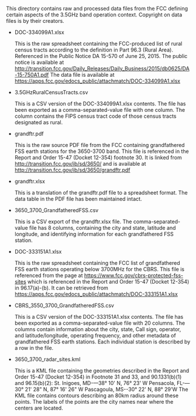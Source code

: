 This directory contains raw and processed data files from the FCC
defining certain aspects of the 3.5GHz band operation context. Copyright
on data files is by their creators.

* DOC-334099A1.xlsx

    This is the raw spreadsheet containing the FCC-produced list of
    rural census tracts according to the definition in Part 96.3 (Rural Area).
    Referenced in the Public Notice DA 15-570 of June 25, 2015.
    The public notice is available at
    http://transition.fcc.gov/Daily_Releases/Daily_Business/2015/db0625/DA-15-750A1.pdf
    The data file is available at
    https://apps.fcc.gov/edocs_public/attachmatch/DOC-334099A1.xlsx

* 3.5GHzRuralCensusTracts.csv

    This is a CSV version of the DOC-334099A1.xlsx contents. The file
    has been exported as a comma-separated-value file with one column. The
    column contains the FIPS census tract code of those census tracts
    designated as rural.

* grandftr.pdf

    This is the raw source PDF file from the FCC containing grandfathered
    FSS earth stations for the 3650-3700 band.
    This file is referenced in the Report and Order 15-47 (Docket 12-354)
    footnote 30. It is linked from http://transition.fcc.gov/ib/sd/3650/
    and is available at
    http://transition.fcc.gov/ib/sd/3650/grandftr.pdf

* grandftr.xlsx

    This is a translation of the grandftr.pdf file to a spreadsheet format.
    The data table in the PDF file has been maintained intact.

* 3650_3700_GrandfatheredFSS.csv

    This is a CSV export of the grandftr.xlsx file. The comma-separated-value
    file has 8 columns, containing the city and state, latitude and longitude,
    and identifying information for each grandfathered FSS station.

* DOC-333151A1.xlsx

    This is the raw spreadsheet containing the FCC list of grandfathered
    FSS earth stations operating below 3700MHz for the CBRS.
    This file is referenced from the page at
    https://www.fcc.gov/cbrs-protected-fss-sites
    which is referenced in the Report and Order 15-47 (Docket 12-354) in
    96.17(a)-(b).
    It can be retrieved from
    https://apps.fcc.gov/edocs_public/attachmatch/DOC-333151A1.xlsx

* CBRS_3550_3700_GrandfatheredFSS.csv

    This is a CSV version of the DOC-333151A1.xlsx contents. The file has
    been exported as a comma-separated-value file with 20 columns. The
    columns contain information about the city, state, Call sign, operator,
    and latitude/longitude, operating frequency, and other metadata of
    grandfathered FSS earth stations. Each individual station is described
    by a row in the file.

* 3650_3700_radar_sites.kml

    This is a KML file containing the geometries described in the Report
    and Order 15-47 (Docket 12-354) in Footnote 31 and 33, and 90.1331(b)(1)
    and 96.15(b)(2):
    St. Inigoes, MD-—38° 10' N, 76° 23' W
    Pensacola, FL-—30° 21' 28" N, 87° 16' 26" W
    Pascagoula, MS--30° 22' N, 88° 29'W
    The KML file contains contours describing an 80km radius around
    these points. The labels of the points are the city names near where
    the centers are located.


